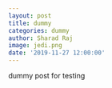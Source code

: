 ```yaml
---
layout: post
title: dummy
categories: dummy
author: Sharad Raj
image: jedi.png
date: '2019-11-27 12:00:00'
---
```

dummy post for testing
